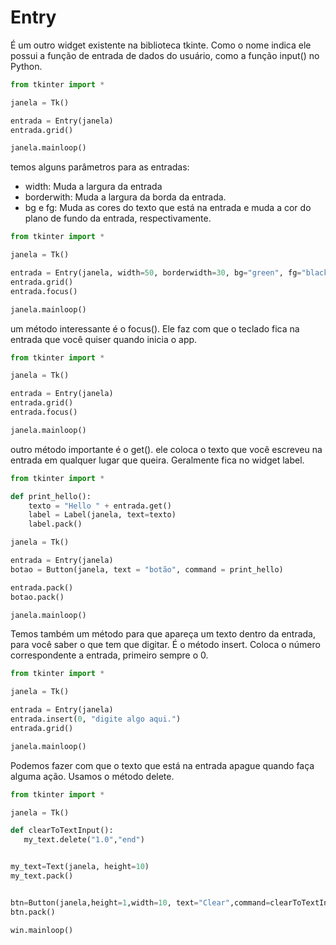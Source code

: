 # Entry

É um outro widget existente na biblioteca tkinte. Como o nome indica ele possui a função de entrada de dados do usuário, como a função input() no Python.

``` Python
from tkinter import *

janela = Tk()

entrada = Entry(janela)
entrada.grid()

janela.mainloop()
```

temos alguns parâmetros para as entradas:

* width: Muda a largura da entrada
* borderwith: Muda a largura da borda da entrada.
* bg e fg: Muda as cores do texto que está na entrada e muda a cor do plano de fundo da entrada, respectivamente. 

``` Python
from tkinter import *

janela = Tk()

entrada = Entry(janela, width=50, borderwidth=30, bg="green", fg="black")
entrada.grid()
entrada.focus()

janela.mainloop()
```

um método interessante é o focus(). Ele faz com que o teclado fica na entrada que você quiser quando inicia o app.

``` Python
from tkinter import *

janela = Tk()

entrada = Entry(janela)
entrada.grid()
entrada.focus()

janela.mainloop()
```

outro método importante é o get(). ele coloca o texto que você escreveu na entrada em qualquer lugar que queira. Geralmente fica no widget label.

``` Python
from tkinter import * 

def print_hello():
    texto = "Hello " + entrada.get()
    label = Label(janela, text=texto)
    label.pack()

janela = Tk()

entrada = Entry(janela)
botao = Button(janela, text = "botão", command = print_hello)

entrada.pack()
botao.pack()

janela.mainloop()
```

Temos também um método para que apareça um texto dentro da entrada, para você saber o que tem que digitar. É o método insert. Coloca o número correspondente a entrada, primeiro sempre o 0.

``` Python
from tkinter import *

janela = Tk()

entrada = Entry(janela)
entrada.insert(0, "digite algo aqui.")
entrada.grid()

janela.mainloop()
```

Podemos fazer com que o texto que está na entrada apague quando faça alguma ação. Usamos o método delete.

``` Python
from tkinter import *

janela = Tk()

def clearToTextInput():
   my_text.delete("1.0","end")


my_text=Text(janela, height=10)
my_text.pack()


btn=Button(janela,height=1,width=10, text="Clear",command=clearToTextInput)
btn.pack()

win.mainloop()
```
